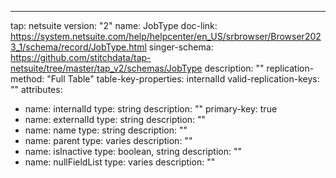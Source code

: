 ---
tap: netsuite
version: "2"
name: JobType
doc-link: https://system.netsuite.com/help/helpcenter/en_US/srbrowser/Browser2023_1/schema/record/JobType.html
singer-schema: https://github.com/stitchdata/tap-netsuite/tree/master/tap_v2/schemas/JobType
description: ""
replication-method: "Full Table"
table-key-properties: internalId
valid-replication-keys: ""
attributes:
- name: internalId
  type: string
  description: ""
  primary-key: true
- name: externalId
  type: string
  description: ""
- name: name
  type: string
  description: ""
- name: parent
  type: varies
  description: ""
- name: isInactive
  type: boolean, string
  description: ""
- name: nullFieldList
  type: varies
  description: ""
